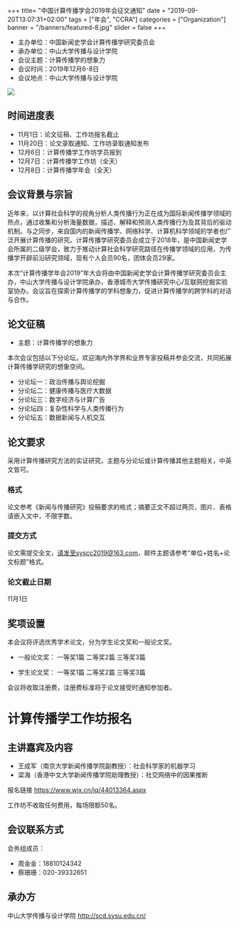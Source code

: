+++
title= "中国计算传播学会2019年会征文通知"
date = "2019-09-20T13:07:31+02:00"
tags = ["年会", "CCRA"]
categories = ["Organization"]
banner = "/banners/featured-8.jpg"
slider = false
+++




- 主办单位：中国新闻史学会计算传播学研究委员会
- 承办单位：中山大学传播与设计学院
- 会议主题：计算传播学的想象力
- 会议时间：2019年12月6-8日
- 会议地点：中山大学传播与设计学院

<!--more-->

![](/banners/featured-8.jpg)


## 时间进度表

- 11月1日：论文征稿、工作坊报名截止
- 11月20日：论文录取通知、工作坊录取通知发布
- 12月6日：计算传播学工作坊学员报到
- 12月7日：计算传播学工作坊（全天）
- 12月8日：计算传播学年会（全天）


## 会议背景与宗旨

近年来，以计算社会科学的视角分析人类传播行为正在成为国际新闻传播学领域的热点，通过收集和分析海量数据，描述、解释和预测人类传播行为及其背后的驱动机制。与之同步，来自国内的新闻传播学、网络科学、计算机科学领域的学者也广泛开展计算传播的研究。计算传播学研究委员会成立于2018年，是中国新闻史学会所属的二级学会，致力于推动计算社会科学研究路径在传播学领域的应用，为传播学开辟前沿研究领域，现有个人会员90名，团体会员29家。

本次“计算传播学年会2019”年大会将由中国新闻史学会计算传播学研究委员会主办，中山大学传播与设计学院承办，香港城市大学传播研究中心/互联网挖掘实验室协办。会议旨在探索计算传播学的学科想象力，促进计算传播学的跨学科的对话与合作。


## 论文征稿

- 主题：计算传播学的想象力

本次会议包括以下分论坛，欢迎海内外学界和业界专家投稿并参会交流，共同拓展计算传播学研究的想象空间。

- 分论坛一：政治传播与舆论挖掘
- 分论坛二：健康传播与医疗大数据
- 分论坛三：数字经济与计算广告
- 分论坛四：复杂性科学与人类传播行为
- 分论坛五：数据新闻与人机交互

## 论文要求
采用计算传播研究方法的实证研究，主题与分论坛或计算传播其他主题相关，中英文皆可。

### 格式
论文参考《新闻与传播研究》投稿要求的格式；摘要正文不超过两页，图片、表格请嵌入文中，不限字数。

### 提交方式
论文需提交全文，请发至syscc2019@163.com，邮件主题请参考“单位+姓名+论文标题”格式。

### 论文截止日期
11月1日

## 奖项设置
本会议将评选优秀学术论文，分为学生论文奖和一般论文奖。

- 一般论文奖：
一等奖1篇   二等奖2篇    三等奖3篇

- 学生论文奖：
一等奖1篇   二等奖2篇    三等奖3篇

会议将收取注册费，注册费标准将于论文接受时通知参加者。


# 计算传播学工作坊报名

## 主讲嘉宾及内容
- 王成军（南京大学新闻传播学院副教授）：社会科学家的机器学习
- 梁海（香港中文大学新闻传播学院助理教授）：社交网络中的因果推断

报名链接
https://www.wjx.cn/jq/44013364.aspx

工作坊不收取任何费用，每场限额50名。

## 会议联系方式

会务组成员：
- 周金金：18810124342
- 蔡珊珊：020-39332651

## 承办方

中山大学传播与设计学院
http://scd.sysu.edu.cn/
